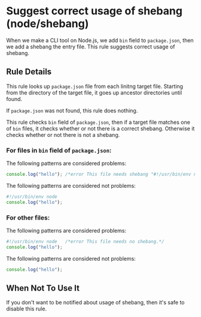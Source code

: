 # Suggest correct usage of shebang (node/shebang)

When we make a CLI tool on Node.js, we add `bin` field to `package.json`, then we add a shebang the entry file.
This rule suggests correct usage of shebang.

## Rule Details

This rule looks up `package.json` file from each linitng target file.
Starting from the directory of the target file, it goes up ancestor directories until found.

If `package.json` was not found, this rule does nothing.

This rule checks `bin` field of `package.json`, then if a target file matches one of `bin` files, it checks whether or not there is a correct shebang.
Otherwise it checks whether or not there is not a shebang.

### For files in `bin` field of `package.json`:

The following patterns are considered problems:

```js
console.log("hello"); /*error This file needs shebang "#!/usr/bin/env node".*/
```

The following patterns are considered not problems:

```js
#!/usr/bin/env node
console.log("hello");
```

### For other files:

The following patterns are considered problems:

```js
#!/usr/bin/env node   /*error This file needs no shebang.*/
console.log("hello");
```

The following patterns are considered not problems:

```js
console.log("hello");
```

## When Not To Use It

If you don't want to be notified about usage of shebang, then it's safe to disable this rule.
